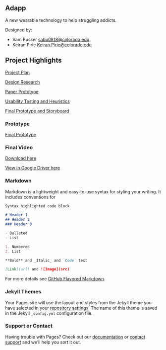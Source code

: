 ## Adapp

A new wearable technology to help struggling addicts. 

Designed by:
- Sam Busser sabu0818@colorado.edu
- Keiran Pirie Keiran.Pirie@colorado.edu


## Project Highlights
[Project Plan](https://github.com/SamBusser30/Adapp/blob/master/Project%20Plan.pdf)

[Design Research](https://github.com/SamBusser30/Adapp/blob/master/Design%20Research.pdf)

[Paper Prototype](https://github.com/SamBusser30/Adapp/blob/master/Paper%20Prototype.pdf)

[Usability Testing and Heuristics](https://github.com/SamBusser30/Adapp/blob/master/Group%205%20-%20Usability%20Testing%20and%20Heuristics%20.pdf)

[Final Prototype and Storyboard](https://github.com/SamBusser30/Adapp/blob/master/Group%206%20-%20Final%20Prototype%20%26%20Storyboard.pdf)

### Prototype 
[Final Prototype](https://www.figma.com/file/QDCkgltcGU8RZuifYmI5WaAh/Adapp?node-id=0%3A1)

### Final Video
[Download here](https://github.com/SamBusser30/Adapp/blob/master/Adapp_Busser_Pirie.mp4)

[View in Google Driver here](https://drive.google.com/drive/u/1/folders/1BziW3fY68BMyGbWPVRrTGisFyUjXRcwD)

### Markdown

Markdown is a lightweight and easy-to-use syntax for styling your writing. It includes conventions for

```markdown
Syntax highlighted code block

# Header 1
## Header 2
### Header 3

- Bulleted
- List

1. Numbered
2. List

**Bold** and _Italic_ and `Code` text

[Link](url) and ![Image](src)
```

For more details see [GitHub Flavored Markdown](https://guides.github.com/features/mastering-markdown/).

### Jekyll Themes

Your Pages site will use the layout and styles from the Jekyll theme you have selected in your [repository settings](https://github.com/SamBusser30/CSCI-3002/settings). The name of this theme is saved in the Jekyll `_config.yml` configuration file.

### Support or Contact

Having trouble with Pages? Check out our [documentation](https://help.github.com/categories/github-pages-basics/) or [contact support](https://github.com/contact) and we’ll help you sort it out.
